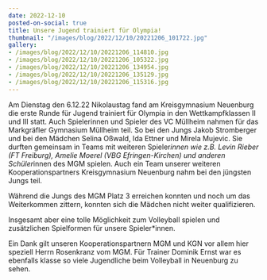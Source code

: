 ```yaml
---
date: 2022-12-10
posted-on-social: true
title: Unsere Jugend trainiert für Olympia!
thumbnail: "/images/blog/2022/12/10/20221206_101722.jpg"
gallery:
- /images/blog/2022/12/10/20221206_114810.jpg
- /images/blog/2022/12/10/20221206_105322.jpg
- /images/blog/2022/12/10/20221206_134954.jpg
- /images/blog/2022/12/10/20221206_135129.jpg
- /images/blog/2022/12/10/20221206_115316.jpg
---
```

Am Dienstag den 6.12.22 Nikolaustag fand am Kreisgymnasium Neuenburg die erste Runde für Jugend trainiert für Olympia in den Wettkampfklassen II und III statt. Auch Spielerinnen und Spieler des VC Müllheim nahmen für das Markgräfler Gymnasium Müllheim teil. So bei den Jungs Jakob Stromberger und bei den Mädchen Selina Oßwald, Ida Ettner und Mirela Mujevic. Sie durften gemeinsam in Teams mit weiteren Spieler*innen wie z.B. Levin Rieber (FT Freiburg), Amelie Moerel (VBG Efringen-Kirchen) und anderen Schüler*innen des MGM spielen. Auch ein Team unserer weiteren Kooperationspartners Kreisgymnasium Neuenburg nahm bei den jüngsten Jungs teil. 

Während die Jungs des MGM Platz 3 erreichen konnten und noch um das Weiterkommen zittern, konnten sich die Mädchen nicht weiter qualifizieren. 

Insgesamt aber eine tolle Möglichkeit zum Volleyball spielen und zusätzlichen Spielformen für unsere Spieler*innen. 

Ein Dank gilt unseren Kooperationspartnern MGM und KGN vor allem hier speziell Herrn Rosenkranz vom MGM. Für Trainer Dominik Ernst war es ebenfalls klasse so viele Jugendliche beim Volleyball in Neuenburg zu sehen.

